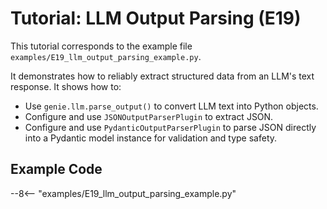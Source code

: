 # Tutorial: LLM Output Parsing (E19)

This tutorial corresponds to the example file `examples/E19_llm_output_parsing_example.py`.

It demonstrates how to reliably extract structured data from an LLM's text response. It shows how to:
- Use `genie.llm.parse_output()` to convert LLM text into Python objects.
- Configure and use `JSONOutputParserPlugin` to extract JSON.
- Configure and use `PydanticOutputParserPlugin` to parse JSON directly into a Pydantic model instance for validation and type safety.

## Example Code

--8<-- "examples/E19_llm_output_parsing_example.py"
